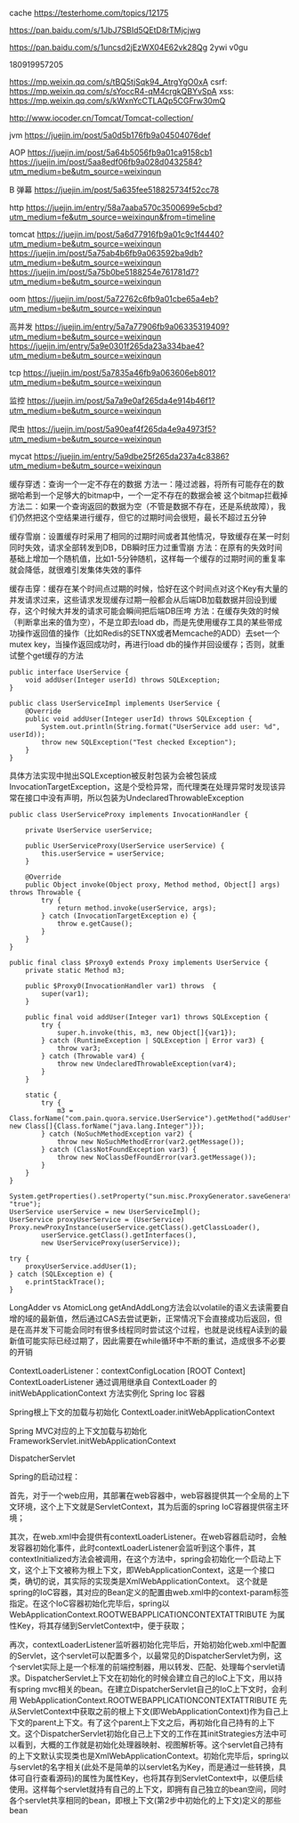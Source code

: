 cache
https://testerhome.com/topics/12175

https://pan.baidu.com/s/1JbJ7SBId5QEtD8rTMjcjwg

https://pan.baidu.com/s/1uncsd2jEzWX04E62vk28Qg
2ywi
v0gu

180919957205

https://mp.weixin.qq.com/s/tBQ5tjSqk94_AtrgYgO0xA
csrf: https://mp.weixin.qq.com/s/sYoccR4-qM4crgkQBYvSpA
xss: https://mp.weixin.qq.com/s/kWxnYcCTLAQp5CGFrw30mQ

http://www.iocoder.cn/Tomcat/Tomcat-collection/

jvm
https://juejin.im/post/5a0d5b176fb9a04504076def

AOP
https://juejin.im/post/5a64b5056fb9a01ca9158cb1
https://juejin.im/post/5aa8edf06fb9a028d0432584?utm_medium=be&utm_source=weixinqun

B 弹幕
https://juejin.im/post/5a635fee518825734f52cc78

http
https://juejin.im/entry/58a7aaba570c3500699e5cbd?utm_medium=fe&utm_source=weixinqun&from=timeline

tomcat
https://juejin.im/post/5a6d77916fb9a01c9c1f4440?utm_medium=be&utm_source=weixinqun
https://juejin.im/post/5a75ab4b6fb9a063592ba9db?utm_medium=be&utm_source=weixinqun
https://juejin.im/post/5a75b0be5188254e761781d7?utm_medium=be&utm_source=weixinqun

oom
https://juejin.im/post/5a72762c6fb9a01cbe65a4eb?utm_medium=be&utm_source=weixinqun

高并发
https://juejin.im/entry/5a7a77906fb9a06335319409?utm_medium=be&utm_source=weixinqun
https://juejin.im/entry/5a9e0301f265da23a334bae4?utm_medium=be&utm_source=weixinqun

tcp
https://juejin.im/post/5a7835a46fb9a063606eb801?utm_medium=be&utm_source=weixinqun

监控
https://juejin.im/post/5a7a9e0af265da4e914b46f1?utm_medium=be&utm_source=weixinqun


爬虫
https://juejin.im/post/5a90eaf4f265da4e9a4973f5?utm_medium=be&utm_source=weixinqun

mycat
https://juejin.im/entry/5a9dbe25f265da237a4c8386?utm_medium=be&utm_source=weixinqun


缓存穿透：查询一个一定不存在的数据
方法一：隆过滤器，将所有可能存在的数据哈希到一个足够大的bitmap中，一个一定不存在的数据会被 这个bitmap拦截掉
方法二：如果一个查询返回的数据为空（不管是数据不存在，还是系统故障），我们仍然把这个空结果进行缓存，但它的过期时间会很短，最长不超过五分钟

缓存雪崩：设置缓存时采用了相同的过期时间或者其他情况，导致缓存在某一时刻同时失效，请求全部转发到DB，DB瞬时压力过重雪崩
方法：在原有的失效时间基础上增加一个随机值，比如1-5分钟随机，这样每一个缓存的过期时间的重复率就会降低，就很难引发集体失效的事件

缓存击穿：缓存在某个时间点过期的时候，恰好在这个时间点对这个Key有大量的并发请求过来，这些请求发现缓存过期一般都会从后端DB加载数据并回设到缓存，这个时候大并发的请求可能会瞬间把后端DB压垮
方法：在缓存失效的时候（判断拿出来的值为空），不是立即去load db，而是先使用缓存工具的某些带成功操作返回值的操作（比如Redis的SETNX或者Memcache的ADD）去set一个mutex key，当操作返回成功时，再进行load db的操作并回设缓存；否则，就重试整个get缓存的方法

```
public interface UserService {
    void addUser(Integer userId) throws SQLException;
}

public class UserServiceImpl implements UserService {
    @Override
    public void addUser(Integer userId) throws SQLException {
        System.out.println(String.format("UserService add user: %d", userId));
        throw new SQLException("Test checked Exception");
    }
}
```
具体方法实现中抛出SQLException被反射包装为会被包装成InvocationTargetException，这是个受检异常，而代理类在处理异常时发现该异常在接口中没有声明，所以包装为UndeclaredThrowableException
```
public class UserServiceProxy implements InvocationHandler {

    private UserService userService;

    public UserServiceProxy(UserService userService) {
        this.userService = userService;
    }

    @Override
    public Object invoke(Object proxy, Method method, Object[] args) throws Throwable {
        try {
            return method.invoke(userService, args);
        } catch (InvocationTargetException e) {
            throw e.getCause();
        }
    }
}
```

```
public final class $Proxy0 extends Proxy implements UserService {
    private static Method m3;

    public $Proxy0(InvocationHandler var1) throws  {
        super(var1);
    }

    public final void addUser(Integer var1) throws SQLException {
        try {
            super.h.invoke(this, m3, new Object[]{var1});
        } catch (RuntimeException | SQLException | Error var3) {
            throw var3;
        } catch (Throwable var4) {
            throw new UndeclaredThrowableException(var4);
        }
    }

    static {
        try {
            m3 = Class.forName("com.pain.quora.service.UserService").getMethod("addUser", new Class[]{Class.forName("java.lang.Integer")});
        } catch (NoSuchMethodException var2) {
            throw new NoSuchMethodError(var2.getMessage());
        } catch (ClassNotFoundException var3) {
            throw new NoClassDefFoundError(var3.getMessage());
        }
    }
}
```

```
System.getProperties().setProperty("sun.misc.ProxyGenerator.saveGeneratedFiles", "true");
UserService userService = new UserServiceImpl();
UserService proxyUserService = (UserService) Proxy.newProxyInstance(userService.getClass().getClassLoader(),
        userService.getClass().getInterfaces(),
        new UserServiceProxy(userService));

try {
    proxyUserService.addUser(1);
} catch (SQLException e) {
    e.printStackTrace();
}
```


LongAdder vs AtomicLong
getAndAddLong方法会以volatile的语义去读需要自增的域的最新值，然后通过CAS去尝试更新，正常情况下会直接成功后返回，但是在高并发下可能会同时有很多线程同时尝试这个过程，也就是说线程A读到的最新值可能实际已经过期了，因此需要在while循环中不断的重试，造成很多不必要的开销



ContextLoaderListener：contextConfigLocation [ROOT Context]
ContextLoaderListener 通过调用继承自 ContextLoader 的 initWebApplicationContext 方法实例化 Spring Ioc 容器

Spring根上下文的加载与初始化
ContextLoader.initWebApplicationContext

Spring MVC对应的上下文加载与初始化
FrameworkServlet.initWebApplicationContext

DispatcherServlet

Spring的启动过程：


首先，对于一个web应用，其部署在web容器中，web容器提供其一个全局的上下文环境，这个上下文就是ServletContext，其为后面的spring IoC容器提供宿主环境；


其次，在web.xml中会提供有contextLoaderListener。在web容器启动时，会触发容器初始化事件，此时contextLoaderListener会监听到这个事件，其contextInitialized方法会被调用，在这个方法中，spring会初始化一个启动上下文，这个上下文被称为根上下文，即WebApplicationContext，这是一个接口类，确切的说，其实际的实现类是XmlWebApplicationContext。 这个就是spring的IoC容器，其对应的Bean定义的配置由web.xml中的context-param标签指定。在这个IoC容器初始化完毕后，spring以 WebApplicationContext.ROOTWEBAPPLICATIONCONTEXTATTRIBUTE 为属性Key，将其存储到ServletContext中，便于获取；


再次，contextLoaderListener监听器初始化完毕后，开始初始化web.xml中配置的Servlet，这个servlet可以配置多个，以最常见的DispatcherServlet为例，这个servlet实际上是一个标准的前端控制器，用以转发、匹配、处理每个servlet请求。DispatcherServlet上下文在初始化的时候会建立自己的IoC上下文，用以持有spring mvc相关的bean。在建立DispatcherServlet自己的IoC上下文时，会利用 WebApplicationContext.ROOTWEBAPPLICATIONCONTEXTATTRIBUTE 先从ServletContext中获取之前的根上下文(即WebApplicationContext)作为自己上下文的parent上下文。有了这个parent上下文之后，再初始化自己持有的上下文。这个DispatcherServlet初始化自己上下文的工作在其initStrategies方法中可以看到，大概的工作就是初始化处理器映射、视图解析等。这个servlet自己持有的上下文默认实现类也是XmlWebApplicationContext。初始化完毕后，spring以与servlet的名字相关(此处不是简单的以servlet名为Key，而是通过一些转换，具体可自行查看源码)的属性为属性Key，也将其存到ServletContext中，以便后续使用。这样每个servlet就持有自己的上下文，即拥有自己独立的bean空间，同时各个servlet共享相同的bean，即根上下文(第2步中初始化的上下文)定义的那些bean
